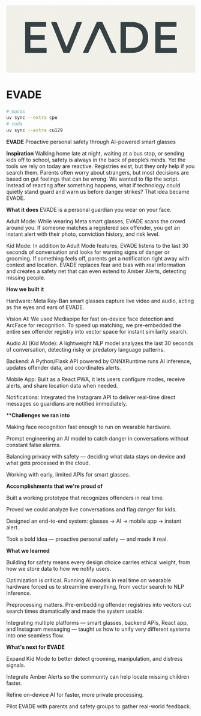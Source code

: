 ![EVADE Logo](frontend/public/name.png)

# EVADE

```bash
# macos
uv sync --extra cpu
# cuda
uv sync --extra cu129
```
**EVADE**
Proactive personal safety through AI-powered smart glasses

**Inspiration**
Walking home late at night, waiting at a bus stop, or sending kids off to school, safety is always in the back of people’s minds. Yet the tools we rely on today are reactive. Registries exist, but they only help if you search them. Parents often worry about strangers, but most decisions are based on gut feelings that can be wrong. We wanted to flip the script. Instead of reacting after something happens, what if technology could quietly stand guard and warn us before danger strikes? That idea became EVADE.

**What it does**
EVADE is a personal guardian you wear on your face.

Adult Mode: While wearing Meta smart glasses, EVADE scans the crowd around you. If someone matches a registered sex offender, you get an instant alert with their photo, conviction history, and risk level.

Kid Mode: In addition to Adult Mode features, EVADE listens to the last 30 seconds of conversation and looks for warning signs of danger or grooming. If something feels off, parents get a notification right away with context and location.
EVADE replaces fear and bias with real information and creates a safety net that can even extend to Amber Alerts, detecting missing people.

**How we built it**

Hardware: Meta Ray-Ban smart glasses capture live video and audio, acting as the eyes and ears of EVADE.

Vision AI: We used Mediapipe for fast on-device face detection and ArcFace for recognition. To speed up matching, we pre-embedded the entire sex offender registry into vector space for instant similarity search.

Audio AI (Kid Mode): A lightweight NLP model analyzes the last 30 seconds of conversation, detecting risky or predatory language patterns.

Backend: A Python/Flask API powered by ONNXRuntime runs AI inference, updates offender data, and coordinates alerts.

Mobile App: Built as a React PWA, it lets users configure modes, receive alerts, and share location data when needed.

Notifications: Integrated the Instagram API to deliver real-time direct messages so guardians are notified immediately.

****Challenges we ran into**

Making face recognition fast enough to run on wearable hardware.

Prompt engineering an AI model to catch danger in conversations without constant false alarms.

Balancing privacy with safety — deciding what data stays on device and what gets processed in the cloud.

Working with early, limited APIs for smart glasses.

**Accomplishments that we're proud of**

Built a working prototype that recognizes offenders in real time.

Proved we could analyze live conversations and flag danger for kids.

Designed an end-to-end system: glasses → AI → mobile app → instant alert.

Took a bold idea — proactive personal safety — and made it real.

**What we learned**

Building for safety means every design choice carries ethical weight, from how we store data to how we notify users.

Optimization is critical. Running AI models in real time on wearable hardware forced us to streamline everything, from vector search to NLP inference.

Preprocessing matters. Pre-embedding offender registries into vectors cut search times dramatically and made the system usable.

Integrating multiple platforms — smart glasses, backend APIs, React app, and Instagram messaging — taught us how to unify very different systems into one seamless flow.

**What's next for EVADE**

Expand Kid Mode to better detect grooming, manipulation, and distress signals.

Integrate Amber Alerts so the community can help locate missing children faster.

Refine on-device AI for faster, more private processing.

Pilot EVADE with parents and safety groups to gather real-world feedback.